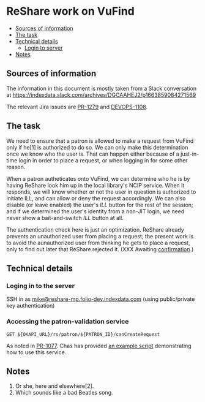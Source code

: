 # ReShare work on VuFind

<!-- md2toc -l 2 README.md -->
* [Sources of information](#sources-of-information)
* [The task](#the-task)
* [Technical details](#technical-details)
    * [Login to server](#login-to-server)
* [Notes](#notes)



## Sources of information

The information in this document is mostly taken from a Slack conversation at
https://indexdata.slack.com/archives/DGCAAHEJ2/p1663859084271569

The relevant Jira issues are
[PR-1279](https://openlibraryfoundation.atlassian.net/browse/PR-1279)
and
[DEVOPS-1108](https://jira.indexdata.com/browse/DEVOPS-1108).



## The task

We need to ensure that a patron is allowed to make a request from VuFind only if he[1] is authorized to do so. We can only make this determination once we know who the user is. That can happen either because of a just-in-time login in order to place a request, or when logging in for some other reason.

When a patron autheticates onto VuFind, we can determine who he is by having ReShare look him up in the local library's NCIP service. When it responds, we will know whether or not the user in question is authorized to initiate ILL, and can allow or deny the request accordingly. We can also disable (or leave enabled) the user's *ILL* button for the rest of the session; and if we determined the user's identity from a non-JIT login, we need never show a bait-and-switch *ILL* button at all.

The authentication check here is just an optimization. ReShare already prevents an unauthorized user from placing a request; the present work is to avoid the aunauthorized user from thinking he gets to place a request, only to find out later that ReShare rejected it. (XXX Awaiting [confirmation](https://openlibraryfoundation.atlassian.net/browse/PR-1279?focusedCommentId=469770).)



## Technical details


### Loging in to the server

SSH in as mike@reshare-mp.folio-dev.indexdata.com (using public/private key authentication)


### Accessing the patron-validation service

`GET ${OKAPI_URL}/rs/patron/${PATRON_ID}/canCreateRequest`

As noted in
[PR-1077](https://openlibraryfoundation.atlassian.net/browse/PR-1077).
Chas has provided
[an example script](https://github.com/openlibraryenvironment/mod-rs/blob/master/okapi-scripts/canRequest.sh)
demonstrating how to use this service.



## Notes

1. Or she, here and elsewhere[2].
2. Which sounds like a bad Beatles song.


